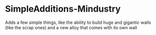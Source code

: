 # SimpleAdditions-Mindustry
Adds a few simple things, like the ability to build huge and gigantic walls (like the scrap ones) and a new alloy that comes with its own wall
